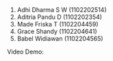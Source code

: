 1.	Adhi Dharma S W 	(1102202514)
2.	Aditria Pandu D  	(1102202354)
3.	Made Friska T			(1102204459)
4.	Grace Shandy			(1102204641)
5.	Babel Widiawan		(1102204565)

Video Demo:

